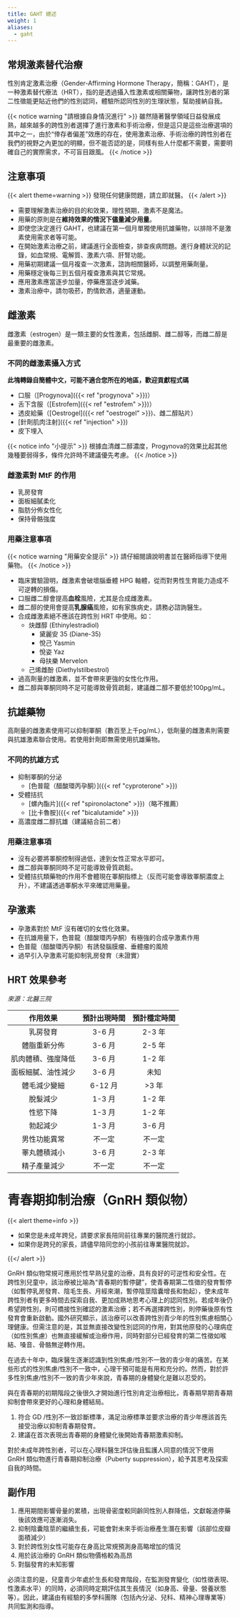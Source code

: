 ```yaml
---
title: GAHT 總述
weight: 1
aliases:
  - gaht
---
```

## 常規激素替代治療

性別肯定激素治療（Gender-Affirming Hormone Therapy，簡稱：GAHT），是一种激素替代療法（HRT），指的是透過攝入性激素或相關藥物，讓跨性別者的第二性徵能更貼近他們的性別認同，體驗所認同性別的生理狀態，幫助接納自我。

{{< notice warning "請根據自身情況進行" >}}
雖然隨著醫學領域日益發展成熟，越來越多的跨性別者選擇了進行激素和手術治療，但是這只是這些治療選項的其中之一，由於“倖存者偏差”效應的存在，使用激素治療、手術治療的跨性別者在我們的視野之內更加的明顯，但不能否認的是，同樣有些人什麼都不需要，需要明確自己的實際需求，不可盲目跟風。
{{< /notice >}}

## 注意事項

{{< alert theme=warning >}}
發現任何健康問題，請立即就醫。
{{< /alert >}}

- 需要理解激素治療的目的和效果，理性預期，激素不是魔法。
- 用藥的原則是在**維持效果的情況下儘量減少用量**。
- 即使您決定進行 GAHT，也建議在第一個月單獨使用抗雄藥物，以排除不是激素使用需求者等可能。
- 在開始激素治療之前，建議進行全面檢查，排查疾病問題。進行身體狀況的記錄，如血常規、電解質、激素六項、肝腎功能。
- 用藥初期建議一個月複查一次激素，諮詢相關醫師，以調整用藥劑量。
- 用藥穩定後每三到五個月複查激素與其它常規。
- 應用激素應當逐步加量，停藥應當逐步減藥。
- 激素治療中，請勿吸菸，酌情飲酒，適量運動。

## 雌激素

雌激素（estrogen）是一類主要的女性激素，包括雌酮、雌二醇等，而雌二醇是最重要的雌激素。

### 不同的雌激素攝入方式

**此塊轉錄自簡體中文，可能不適合您所在的地區，歡迎貢獻程式碼**

- 口服（[Progynova]({{< ref "progynova" >}})）
- 舌下含服（[Estrofem]({{< ref "estrofem" >}})）
- 透皮給藥（[Oestrogel]({{< ref "oestrogel" >}})、雌二醇貼片）
- [針劑肌肉注射]({{< ref "injection" >}})
- 皮下埋入

{{< notice info "小提示" >}}
根據血清雌二醇濃度，Progynova的效果比起其他幾種要弱得多，條件允許時不建議優先考慮。
{{< /notice >}}

### 雌激素對 MtF 的作用

- 乳房發育
- 面板細膩柔化
- 脂肪分佈女性化
- 保持骨骼強度

### 用藥注意事項

{{< notice warning "用藥安全提示" >}}
請仔細閱讀說明書並在醫師指導下使用藥物。
{{< /notice >}}

- 臨床實驗證明，雌激素會破壞腦垂體 HPG 軸體，從而對男性生育能力造成不可逆轉的損傷。
- 口服雌二醇會提高**血栓**風險，尤其是合成雌激素。
- 雌二醇的使用會提高**乳腺癌**風險，如有家族病史，請務必諮詢醫生。
- 合成雌激素絕不應該在跨性別 HRT 中使用。如：
  - 炔雌醇 (Ethinylestradiol)
    - 黛麗安 35 (Diane-35)
    - 悅己 Yasmin
    - 悅姿 Yaz
    - 母扶樂 Mervelon
  - 己烯雌酚 (Diethylstilbestrol)
- 過高劑量的雌激素，並不會帶來更強的女性化作用。
- 雌二醇與睪酮同時不足可能導致骨質疏鬆，建議雌二醇不要低於100pg/mL。

## 抗雄藥物

高劑量的雌激素使用可以抑制睪酮（數百至上千pg/mL），低劑量的雌激素則需要與抗雄激素聯合使用。若使用針劑即無需使用抗雄藥物。

### 不同的抗雄方式

- 抑制睪酮的分泌
  - [色普龍（醋酸環丙孕酮）]({{< ref "cyproterone" >}})
- 受體拮抗
  - [螺內酯片]({{< ref "spironolactone" >}})（略不推薦）
  - [比卡魯胺]({{< ref "bicalutamide" >}})
- 高濃度雌二醇抗雄（建議結合前二者）

### 用藥注意事項

- 沒有必要將睪酮控制得過低，達到女性正常水平即可。
- 雌二醇與睪酮同時不足可能導致骨質疏鬆。
- 受體拮抗類藥物的作用不會體現在睪酮指標上（反而可能會導致睪酮濃度上升），不建議透過睪酮水平來確認用藥量。

## 孕激素

- 孕激素對於 MtF 沒有確切的女性化效果。
- 在抗雄用量下，色普龍（醋酸環丙孕酮）有極強的合成孕激素作用
- 色普龍（醋酸環丙孕酮）有誘發腦膜瘤、垂體瘤的風險
- 過早引入孕激素可能抑制乳房發育（未證實）

## HRT 效果參考

_來源：北醫三院_

|      作用效果      | 預計出現時間 | 預計穩定時間 |
| :----------------: | :----------: | :----------: |
|      乳房發育      |    3-6 月    |    2-3 年    |
|    體脂重新分佈    |    3-6 月    |    2-5 年    |
| 肌肉體積、強度降低 |    3-6 月    |    1-2 年    |
| 面板細膩、油性減少 |    3-6 月    |     未知     |
|    體毛減少變細    |   6-12 月    |    >3 年     |
|      脫髮減少      |    1-3 月    |    1-2 年    |
|      性慾下降      |    1-3 月    |    1-2 年    |
|      勃起減少      |    1-3 月    |    3-6 月    |
|    男性功能異常    |    不一定    |    不一定    |
|    睪丸體積減小    |    3-6 月    |    2-3 年    |
|    精子產量減少    |    不一定    |    不一定    |

# 青春期抑制治療（GnRH 類似物）

{{< alert theme=info >}}

- 如果您是未成年跨兒，請要求家長陪同前往專業的醫院進行就診。
- 如果你是跨兒的家長，請儘早陪同您的小孩前往專業醫院就診。

{{</ alert >}}

GnRH 類似物常規可應用於性早熟兒童的治療，具有良好的可逆性和安全性。在跨性別兒童中，該治療被比喻為“青春期的暫停鍵”，使青春期第二性徵的發育暫停（如暫停乳房發育、陰毛生長、月經來潮，暫停陰莖陰囊增長和勃起），使未成年跨性別者有更多時間去探索自我、更加成熟地思考心理上的認同性別。若成年後仍希望跨性別，則可橋接性別確認的激素治療；若不再選擇跨性別，則停藥後原有性發育會重新啟動。國外研究顯示，該治療可以改善跨性別青少年的性別焦慮相關心理健康。但需注意的是，其並無直接改變性別認同的作用，對其他原發的心理病症（如性別焦慮）也無直接緩解或治療作用，同時對部分已經發育的第二性徵如喉結、嗓音、骨骼無逆轉作用。

在過去十年中，臨床醫生逐漸認識到性別焦慮/性別不一致的青少年的痛苦。在某些形式的性別焦慮/性別不一致中，心理干預可能是有用和充分的。然而，對於許多性別焦慮/性別不一致的青少年來說，青春期的身體變化是難以忍受的。

與在青春期的初期階段之後很久才開始進行性別肯定治療相比，青春期早期青春期抑制會帶來更好的心理和身體結局。

1. 符合 GD /性別不一致診斷標準，滿足治療標準並要求治療的青少年應該首先接受治療以抑制青春期發育。
2. 建議在首次表現出青春期的身體變化後開始青春期激素抑制。

對於未成年跨性別者，可以在心理科醫生評估後且監護人同意的情況下使用 GnRH 類似物進行青春期抑制治療（Puberty suppression），給予其思考及探索自我的時間。

## 副作用

1. 應用期間影響骨量的累積，出現骨密度較同齡同性別人群降低，文獻報道停藥後該效應可逐漸消失。
2. 抑制陰囊陰莖的繼續生長，可能會對未來手術治療產生潛在影響（該部位皮瓣面積減少）
3. 對於跨性別女性可能存在身高比常規預測身高略增加的情況
4. 用於該治療的 GnRH 類似物價格較為高昂
5. 對腦發育的未知影響

必須注意的是，兒童青少年處於生長和發育階段，在監測發育變化（如性徵表現、性激素水平）的同時，必須同時定期評估其生長情況（如身高、骨量、營養狀態等）。因此，建議由有經驗的多學科團隊（包括內分泌、兒科、精神心理專業等）共同監測和指導。
